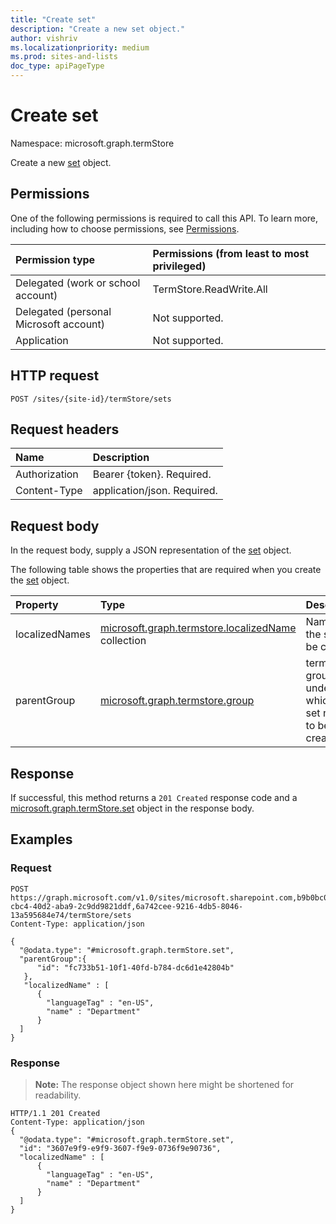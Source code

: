 ```yaml
---
title: "Create set"
description: "Create a new set object."
author: vishriv
ms.localizationpriority: medium
ms.prod: sites-and-lists
doc_type: apiPageType
---
```


# Create set
Namespace: microsoft.graph.termStore

Create a new [set](../resources/termstore-set.md) object.

## Permissions
One of the following permissions is required to call this API. To learn more, including how to choose permissions, see [Permissions](/graph/permissions-reference).

|Permission type|Permissions (from least to most privileged)|
|:---|:---|
|Delegated (work or school account) |TermStore.ReadWrite.All |
|Delegated (personal Microsoft account) | Not supported.    |
|Application | Not supported. |


## HTTP request

<!-- {
  "blockType": "ignored"
}
-->
``` http
POST /sites/{site-id}/termStore/sets
```

## Request headers
|Name|Description|
|:---|:---|
|Authorization|Bearer {token}. Required.|
|Content-Type|application/json. Required.|

## Request body
In the request body, supply a JSON representation of the [set](../resources/termstore-set.md) object.

The following table shows the properties that are required when you create the [set](../resources/termstore-set.md) object.

|Property|Type|Description|
|:---|:---|:---|
|localizedNames|[microsoft.graph.termstore.localizedName](../resources/termstore-localizedname.md) collection|Name of the set to be created.|
|parentGroup|[microsoft.graph.termstore.group](../resources/termstore-group.md)|termstore-group under which the set needs to be created.|



## Response

If successful, this method returns a `201 Created` response code and a [microsoft.graph.termStore.set](../resources/termstore-set.md) object in the response body.

## Examples

### Request

<!-- {
  "blockType": "request",
  "name": "termstoresetpost"
}
-->

``` http
POST https://graph.microsoft.com/v1.0/sites/microsoft.sharepoint.com,b9b0bc03-cbc4-40d2-aba9-2c9dd9821ddf,6a742cee-9216-4db5-8046-13a595684e74/termStore/sets
Content-Type: application/json

{
  "@odata.type": "#microsoft.graph.termStore.set",
  "parentGroup":{
      "id": "fc733b51-10f1-40fd-b784-dc6d1e42804b"
   },
   "localizedName" : [
      {
        "languageTag" : "en-US",
        "name" : "Department"
      }
  ]
}
```


### Response

>**Note:** The response object shown here might be shortened for readability.

<!-- {
  "blockType": "response",
  "truncated": true,
  "@odata.type": "microsoft.graph.termStore.set"
}
-->

``` http
HTTP/1.1 201 Created
Content-Type: application/json
{
  "@odata.type": "#microsoft.graph.termStore.set",
  "id": "3607e9f9-e9f9-3607-f9e9-0736f9e90736",
  "localizedName" : [
      {
        "languageTag" : "en-US",
        "name" : "Department"
      }
  ]
}
```


[microsoft.graph.termStore.set]: ../resources/termstore-set.md
[microsoft.graph.termStore.group]: ../resources/termstore-group.md
[microsoft.graph.termStore.term]: ../resources/termstore-term.md

<!--
{
  "type": "#page.annotation",
  "description": "Create a termSet entity in termStore",
  "keywords": "term,termStore",
  "section": "documentation",
  "tocPath": "termStore/Create termSet",
  "suppressions": [
  ]
}
-->


